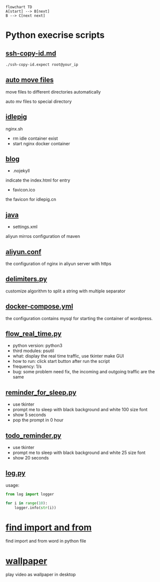 ```mermaid
flowchart TD
A[start] --> B[next]
B --> C[next next]
```

# Python execrise scripts

## [ssh-copy-id.md](https://github.com/otfsenter/scripts/tree/master/ssh-copy-id.md)


```bash
./ssh-copy-id.expect root@your_ip
```

## [auto move files](https://github.com/otfsenter/scripts/tree/master/auto_move_files)

move files to different directories automatically

auto mv files to special directory

## [idlepig](https://github.com/otfsenter/scripts/tree/master/idlepig)

nginx.sh 

* rm idle container exist
* start nginx docker container 

## [blog](https://github.com/otfsenter/scripts/tree/master/blog)

* .nojekyll

indicate the index.html for entry

* favicon.ico

the favicon for idlepig.cn

## [java](https://github.com/otfsenter/scripts/tree/master/java)

* settings.xml

aliyun mirros configuration of maven


## [aliyun.conf](https://github.com/otfsenter/scripts/blob/master/aliyun.conf)

the configuration of nginx in aliyun server with https

## [delimiters.py](https://github.com/otfsenter/scripts/blob/master/delimiters.py)

customize algorithm to split a string with multiple separator

## [docker-compose.yml](https://github.com/otfsenter/scripts/blob/master/docker-compose.yml)

the configuration contains mysql for starting the container of wordpress.

## [flow_real_time.py](https://github.com/otfsenter/scripts/blob/master/flow_real_time.py)

* python version: python3
* third modules: psutil
* what: display the real time traffic, use tkinter make GUI
* how to run: click start button after run the script
* frequency: 1/s
* bug: some problem need fix, the incoming and outgoing traffic are the same

## [reminder_for_sleep.py](https://github.com/otfsenter/scripts/blob/master/reminder_for_sleep.py)

* use tkinter
* prompt me to sleep with black background and white 100 size font
* show 5 seconds
* pop the prompt in 0 hour

## [todo_reminder.py](https://github.com/otfsenter/scripts/blob/master/todo_reminder.py)

* use tkinter
* prompt me to sleep with black background and white 25 size font
* show 20 seconds


## [log.py](https://github.com/otfsenter/scripts/blob/master/log.py)

usage:

```python
from log import logger

for i in range(10):
    logger.info(str(i))
```

# [find import and from](https://github.com/otfsenter/scripts/blob/master/find_import_and_from)

find import and from word in python file

# [wallpaper](https://github.com/otfsenter/scripts/blob/master/wallpaper.py)

play video as wallpaper in desktop


